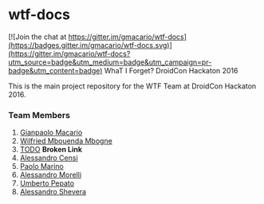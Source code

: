 # wtf-docs

[![Join the chat at https://gitter.im/gmacario/wtf-docs](https://badges.gitter.im/gmacario/wtf-docs.svg)](https://gitter.im/gmacario/wtf-docs?utm_source=badge&utm_medium=badge&utm_campaign=pr-badge&utm_content=badge)
WhaT I Forget? DroidCon Hackaton 2016

This is the main project repository for the WTF Team at DroidCon Hackaton 2016.

### Team Members

1. [Gianpaolo Macario](https://github.com/gmacario)
1. [Wilfried Mbouenda Mbogne](https://github.com/WillyShakes)
1. [TODO](https://github.com/nskov7) **Broken Link**
1. [Alessandro Censi](https://github.com/AleDroid93)
1. [Paolo Marino](https://github.com/dolcestilnuovo65)
1. [Alessandro Morelli](https://github.com/AlessandroMorelli96)
1. [Umberto Pepato](https://github.com/umbHo)
1. [Alessandro Shevera](https://github.com/)

<!-- EOF -->
